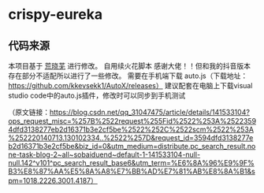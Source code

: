 # crispy-eureka
## 代码来源
本项目基于 [荒晓芜](Autox.js实现全自动每日抖音续火花) 进行修改。
自用续火花脚本
感谢大佬！！但和我的抖音版本存在部分不适配所以进行了一些修改。
需要在手机端下载 auto.js（下载地址：https://github.com/kkevsekk1/AutoX/releases）
建议配套在电脑上下载visual studio code中的auto.js插件，修改时可以同步到手机测试

（原文链接：https://blog.csdn.net/qq_31047475/article/details/141533104?ops_request_misc=%257B%2522request%255Fid%2522%253A%25223594dfd3138277eb2d16371b3e2cf5be%2522%252C%2522scm%2522%253A%252220140713.130102334..%2522%257D&request_id=3594dfd3138277eb2d16371b3e2cf5be&biz_id=0&utm_medium=distribute.pc_search_result.none-task-blog-2~all~sobaiduend~default-1-141533104-null-null.142^v101^pc_search_result_base6&utm_term=%E6%8A%96%E9%9F%B3%E8%87%AA%E5%8A%A8%E7%BB%AD%E7%81%AB%E8%8A%B1&spm=1018.2226.3001.4187）
